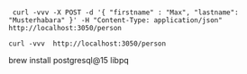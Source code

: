 #                   

```
 curl -vvv -X POST -d '{ "firstname" : "Max", "lastname": "Musterhabara" }' -H "Content-Type: application/json" http://localhost:3050/person
```

```
curl -vvv  http://localhost:3050/person
```

brew install postgresql@15 libpq
